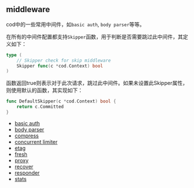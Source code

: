 ## middleware

cod中的一些常用中间件，如`basic auth`, `body parser`等等。

在所有的中间件配置都支持`Skipper`函数，用于判断是否需要跳过此中间件，其定义如下：

```go
type (
	// Skipper check for skip middleware
	Skipper func(c *cod.Context) bool
)
```

函数返回true则表示对于此次请求，跳过此中间件。如果未设置此Skipper属性，则使用默认的函数，其实现如下：

```go
func DefaultSkipper(c *cod.Context) bool {
	return c.Committed
}
```

- [basic auth](./basic_auth.md)
- [body parser](./body_parser.md)
- [compress](./compress.md)
- [concurrent limiter](./concurrent_limiter.md)
- [etag](./etag.md)
- [fresh](./fresh.md)
- [proxy](./proxy.md)
- [recover](./recover.md)
- [responder](./responder.md)
- [stats](./stats.md)
